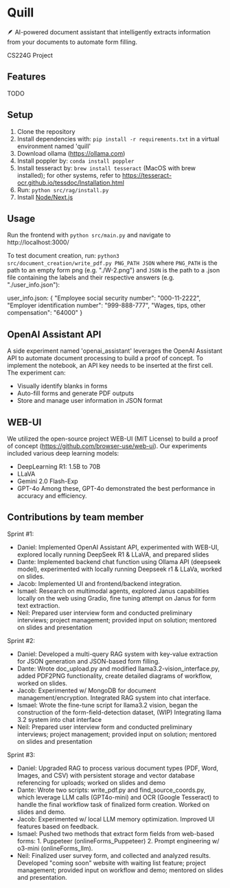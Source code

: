 # Quill

🪶 AI-powered document assistant that intelligently extracts information from your documents to automate form filling.

CS224G Project

## Features

TODO

## Setup

1. Clone the repository
2. Install dependencies with: `pip install -r requirements.txt` in a virtual environment named 'quill'
3. Download ollama (https://ollama.com)
4. Install poppler by: `conda install poppler`
5. Install tesseract by: `brew install tesseract` (MacOS with brew installed); for other systems, refer to https://tesseract-ocr.github.io/tessdoc/Installation.html
6. Run: `python src/rag/install.py`
7. Install [Node/Next.js](https://nodejs.org/en/download)

## Usage

Run the frontend with `python src/main.py` and navigate to http://localhost:3000/

To test document creation, run: `python3 src/document_creation/write_pdf.py PNG_PATH JSON`
where `PNG_PATH` is the path to an empty form png (e.g. "./W-2.png") and `JSON` is the path
to a .json file containing the labels and their respective answers (e.g. "./user_info.json"):

user_info.json:
{ "Employee social security number": "000-11-2222", 
  "Employer identification number": "999-888-777", 
  "Wages, tips, other compensation": "64000" }

## OpenAI Assistant API

A side experiment named 'openai_assistant' leverages the OpenAI Assistant API to automate document processing to build a proof of concept. To implement the notebook, an API key needs to be inserted at the first cell. The experiment can:

- Visually identify blanks in forms
- Auto-fill forms and generate PDF outputs
- Store and manage user information in JSON format

## WEB-UI

We utilized the open-source project WEB-UI (MIT License) to build a proof of concept (https://github.com/browser-use/web-ui). Our experiments included various deep learning models:

- DeepLearning R1: 1.5B to 70B
- LLaVA
- Gemini 2.0 Flash-Exp
- GPT-4o
  Among these, GPT-4o demonstrated the best performance in accuracy and efficiency.

## Contributions by team member

Sprint #1:
- Daniel: Implemented OpenAI Assistant API, experimented with WEB-UI, explored locally running DeepSeek R1 & LLaVA, and prepared slides
- Dante: Implemented backend chat function using Ollama API (deepseek model), experimented with locally running Deepseek r1 & LLaVa, worked on slides.
- Jacob: Implemented UI and frontend/backend integration.
- Ismael: Research on multimodal agents, explored Janus capabilities locally on the web using Gradio, fine tuning attempt on Janus for form text extraction.
- Neil: Prepared user interview form and conducted preliminary interviews; project management; provided input on solution; mentored on slides and presentation

Sprint #2:
- Daniel: Developed a multi-query RAG system with key-value extraction for JSON generation and JSON-based form filling.
- Dante: Wrote doc_upload.py and modified llama3.2-vision_interface.py, added PDF2PNG functionality, create detailed diagrams of workflow, worked on slides.
- Jacob: Experimented w/ MongoDB for document management/encryption. Integrated RAG system into chat interface.
- Ismael: Wrote the fine-tune script for llama3.2 vision, began the construction of the form-field-detection dataset, (WIP) Integrating llama 3.2 system into chat interface
- Neil: Prepared user interview form and conducted preliminary interviews; project management; provided input on solution; mentored on slides and presentation

Sprint #3:
- Daniel: Upgraded RAG to process various document types (PDF, Word, Images, and CSV) with persistent storage and vector database referencing for uploads; worked on slides and demo
- Dante: Wrote two scripts: write_pdf.py and find_source_coords.py, which leverage LLM calls (GPT4o-mini) and OCR (Google Tesseract) to handle the final workflow task of finalized form creation. Worked on slides and demo.
- Jacob: Experimented w/ local LLM memory optimization. Improved UI features based on feedback.
- Ismael: Pushed two methods that extract form fields from web-based forms: 1. Puppeteer (onlineForms_Puppeteer) 2. Prompt engineering w/ o3-mini (onlineForms_llm).
- Neil: Finalized user survey form, and collected and analyzed results.  Developed "coming soon" website with waiting list feature; project management; provided input on workflow and demo; mentored on slides and presentation.
